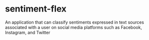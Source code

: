 # sentiment-flex
An application that can classify sentiments expressed in text sources associated with a user on social media platforms such as Facebook, Instagram, and Twitter
